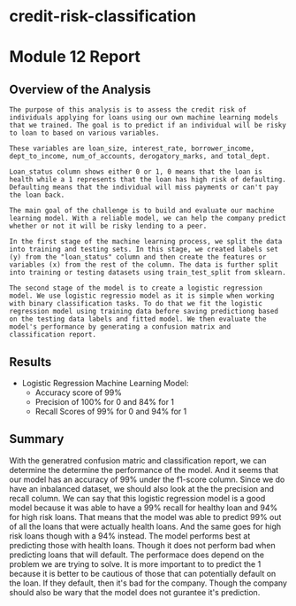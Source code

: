 # credit-risk-classification


# Module 12 Report

## Overview of the Analysis

    The purpose of this analysis is to assess the credit risk of individuals applying for loans using our own machine learning models that we trained. The goal is to predict if an individual will be risky to loan to based on various variables. 
    
    These variables are loan_size, interest_rate, borrower_income, dept_to_income, num_of_accounts, derogatory_marks, and total_dept.

    Loan_status column shows either 0 or 1, 0 means that the loan is health while a 1 represents that the loan has high risk of defaulting. Defaulting means that the individual will miss payments or can't pay the loan back.
    
    The main goal of the challenge is to build and evaluate our machine learning model. With a reliable model, we can help the company predict whether or not it will be risky lending to a peer.

    In the first stage of the machine learning process, we split the data into training and testing sets. In this stage, we created labels set (y) from the "loan_status" column and then create the features or variables (x) from the rest of the column. The data is further split into training or testing datasets using train_test_split from sklearn. 

    The second stage of the model is to create a logistic regression model. We use logistic regressio model as it is simple when working with binary classification tasks. To do that we fit the logistic regression model using training data before saving predictiong based on the testing data labels and fitted model. We then evaluate the model's performance by generating a confusion matrix and classification report.


## Results


* Logistic Regression Machine Learning Model:
    * Accuracy score of 99%
    * Precision of 100% for 0 and 84% for 1
    * Recall Scores of 99% for 0 and 94% for 1


## Summary

With the generatred confusion matric and classification report, we can determine the determine the performance of the model. And it seems that our model has an accuracy of 99% under the f1-score column. Since we do have an inbalanced dataset, we should also look at the the precision and recall column. We can say that this logistic regression model is a good model because it was able to have a 99% recall for healthy loan and 94% for high risk loans. That means that the model was able to predict 99% out of all the loans that were actually health loans. And the same goes for high risk loans though with a 94% instead. The model performs best at predicting those with health loans. Though it does not perform bad when predicting loans that will default. The performace does depend on the problem we are trying to solve. It is more important to to predict the 1 because it is better to be cautious of those that can potentially default on the loan. If they default, then it's bad for the company. Though the company should also be wary that the model does not gurantee it's prediction.




